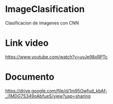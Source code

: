 # ImageClasification
Clasificacion de imagenes con CNN 

# Link video
https://www.youtube.com/watch?v=uvJe98xRPTc

# Documento
https://drive.google.com/file/d/1m95Owfud_kbAf-_j1MDG7S349oAbfueS/view?usp=sharing

